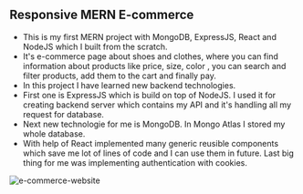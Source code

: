 ## Responsive MERN E-commerce 

- This is my first MERN project with MongoDB, ExpressJS, React and NodeJS which I built from the scratch. 
- It's e-commerce page about shoes and clothes, where you can find information about products like price, size, color , you can search and filter products, add them to the cart and finally pay.
- In this project I have learned new backend technologies. 
- First one is ExpressJS which is build on top of NodeJS. I used it for creating backend server which contains my API and it's handling all my request for database. 
- Next new technologie for me is MongoDB. In Mongo Atlas I stored my whole database.
- With help of React implemented many generic reusible components which save me lot of lines of code and I can use them in future. Last big thing for me was implementing authentication with cookies.

![e-commerce-website](https://res.cloudinary.com/do5rzxmh3/image/upload/v1642788465/portfolio/E-commerce-git_iu36z4.png)

